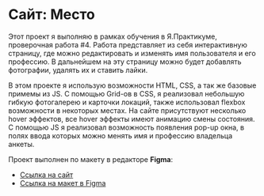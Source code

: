 # Сайт: Место

Этот проект я выполняю в рамках обучения в Я.Практикуме, проверочная работа #4.
Работа представляет из себя интерактивную страницу, где можно редактировать и изменять имя пользователя и его профессию. В дальнейшем на эту страницу можно будет добавлять фотографии, удалять их и ставить лайки.

В этом проекте я использую возможности HTML, CSS, а так же базовые примемы из JS. С помощью Grid-ов в CSS, я реализовал небольшую гибкую фотогалерею и карточки локаций, также использовал flexbox возможности в некоторых местах. На сайте присутствуют несколько hover эффектов, все hover эффекты имеют анимацию смены состояния. С помощью JS я реализовал возможность появления pop-up окна, в полях ввода которых можно менять имя и профессию владельца анкеты.

Проект выполнен по макету в редакторе **Figma**:
* [Ссылка на сайт](https://nikulinalexey.github.io/mesto/)
* [Ссылка на макет в Figma](https://www.figma.com/file/2cn9N9jSkmxD84oJik7xL7/JavaScript.-Sprint-4?node-id=0%3A1)